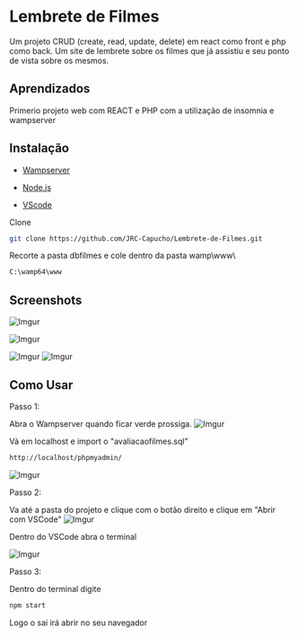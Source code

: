 
# Lembrete de Filmes

Um projeto CRUD (create, read, update, delete) em react como front e php como back.
Um site de lembrete sobre os filmes que já assistiu e seu ponto de vista sobre os mesmos.



## Aprendizados

Primerio projeto web com REACT e PHP com a utilização de insomnia e wampserver
## Instalação
- [Wampserver](https://wampserver.aviatechno.net/)

- [Node.js](https://nodejs.org/en/download/)

- [VScode](https://code.visualstudio.com/download)


Clone 

```bash
git clone https://github.com/JRC-Capucho/Lembrete-de-Filmes.git
```
Recorte a pasta dbfilmes e cole dentro da pasta wamp\www\

```bash
C:\wamp64\www
```



## Screenshots

![Imgur](https://i.imgur.com/y2ZXFz7.png)

![Imgur](https://i.imgur.com/ybl21iX.png)

![Imgur](https://i.imgur.com/RZ52W7G.png)
![Imgur](https://i.imgur.com/ellTkzz.png)


## Como Usar
Passo 1:

Abra o Wampserver quando ficar verde prossiga.
![Imgur](https://i.imgur.com/aZlIHgR.jpg)


Vá em localhost e import o "avaliacaofilmes.sql"

```bash
http://localhost/phpmyadmin/
```
![Imgur](https://www.tweaking4all.com/wp-content/uploads/2014/05/phpmyadmin-import-multiple-databases.jpg)

Passo 2:

Va até a pasta do projeto e clique com o botão direito e clique em "Abrir com VSCode"
![Imgur](https://i.imgur.com/hXc2VND.png)

Dentro do VSCode abra o terminal 

![Imgur](https://i.imgur.com/Wn2riLe.png)

Passo 3:

Dentro do terminal digite 

```bash
npm start
```
Logo o sai irá abrir no seu navegador
